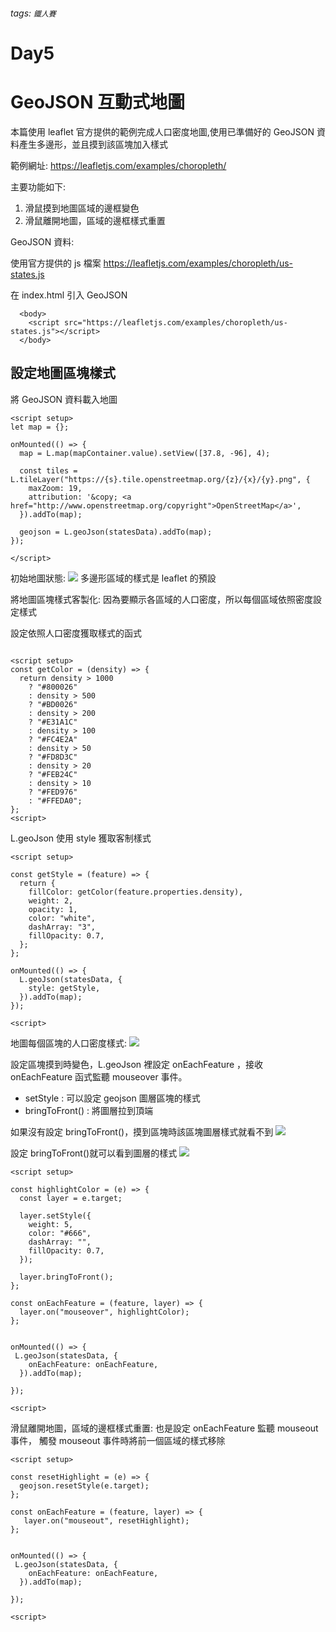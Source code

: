 ###### tags: `鐵人賽`

# Day5

# GeoJSON 互動式地圖

本篇使用 leaflet 官方提供的範例完成人口密度地圖,使用已準備好的 GeoJSON 資料產生多邊形，並且摸到該區塊加入樣式

範例網址: https://leafletjs.com/examples/choropleth/

主要功能如下:

1. 滑鼠摸到地圖區域的邊框變色
2. 滑鼠離開地圖，區域的邊框樣式重置

GeoJSON 資料:

使用官方提供的 js 檔案 https://leafletjs.com/examples/choropleth/us-states.js

在 index.html 引入 GeoJSON

```htmlmixed!
  <body>
    <script src="https://leafletjs.com/examples/choropleth/us-states.js"></script>
  </body>
```

## 設定地圖區塊樣式

將 GeoJSON 資料載入地圖

```javascript!
<script setup>
let map = {};

onMounted(() => {
  map = L.map(mapContainer.value).setView([37.8, -96], 4);

  const tiles = L.tileLayer("https://{s}.tile.openstreetmap.org/{z}/{x}/{y}.png", {
    maxZoom: 19,
    attribution: '&copy; <a      href="http://www.openstreetmap.org/copyright">OpenStreetMap</a>',
  }).addTo(map);

  geojson = L.geoJson(statesData).addTo(map);
});

</script>

```

初始地圖狀態:
![](https://i.imgur.com/VNkNgYY.png)
多邊形區域的樣式是 leaflet 的預設

將地圖區塊樣式客製化:
因為要顯示各區域的人口密度，所以每個區域依照密度設定樣式

設定依照人口密度獲取樣式的函式

```javascript!

<script setup>
const getColor = (density) => {
  return density > 1000
    ? "#800026"
    : density > 500
    ? "#BD0026"
    : density > 200
    ? "#E31A1C"
    : density > 100
    ? "#FC4E2A"
    : density > 50
    ? "#FD8D3C"
    : density > 20
    ? "#FEB24C"
    : density > 10
    ? "#FED976"
    : "#FFEDA0";
};
<script>

```

L.geoJson 使用 style 獲取客制樣式

```javascript!
<script setup>

const getStyle = (feature) => {
  return {
    fillColor: getColor(feature.properties.density),
    weight: 2,
    opacity: 1,
    color: "white",
    dashArray: "3",
    fillOpacity: 0.7,
  };
};

onMounted(() => {
  L.geoJson(statesData, {
    style: getStyle,
  }).addTo(map);
});

<script>
```

地圖每個區塊的人口密度樣式:
![](https://i.imgur.com/egR7xlE.png)

設定區塊摸到時變色，L.geoJson 裡設定 onEachFeature ，接收 onEachFeature 函式監聽 mouseover 事件。

- setStyle : 可以設定 geojson 圖層區塊的樣式
- bringToFront() : 將圖層拉到頂端

如果沒有設定 bringToFront()，摸到區塊時該區塊圖層樣式就看不到
![](https://i.imgur.com/ZGUHGsU.png)

設定 bringToFront()就可以看到圖層的樣式
![](https://i.imgur.com/obyilFh.png)

```javascript!
<script setup>

const highlightColor = (e) => {
  const layer = e.target;

  layer.setStyle({
    weight: 5,
    color: "#666",
    dashArray: "",
    fillOpacity: 0.7,
  });

  layer.bringToFront();
};

const onEachFeature = (feature, layer) => {
  layer.on("mouseover", highlightColor);
};


onMounted(() => {
 L.geoJson(statesData, {
    onEachFeature: onEachFeature,
  }).addTo(map);

});

<script>
```

滑鼠離開地圖，區域的邊框樣式重置:
也是設定 onEachFeature 監聽 mouseout 事件， 觸發 mouseout 事件時將前一個區域的樣式移除

```javascript!
<script setup>

const resetHighlight = (e) => {
  geojson.resetStyle(e.target);
};

const onEachFeature = (feature, layer) => {
   layer.on("mouseout", resetHighlight);
};


onMounted(() => {
 L.geoJson(statesData, {
    onEachFeature: onEachFeature,
  }).addTo(map);

});

<script>
```
